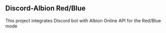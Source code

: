 ## Discord-Albion Red/Blue
This project integrates Discord bot with Albion Online API for the Red/Blue mode

